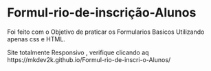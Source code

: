# Formul-rio-de-inscrição-Alunos
Foi feito com o Objetivo de praticar os Formularios Basicos Utilizando apenas css e HTML.
<p>Site totalmente Responsivo , verifique clicando aq https://mkdev2k.github.io/Formul-rio-de-inscri-o-Alunos/
